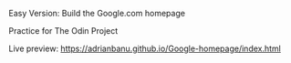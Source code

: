 Easy Version: Build the Google.com homepage

Practice for The Odin Project

Live preview: https://adrianbanu.github.io/Google-homepage/index.html
